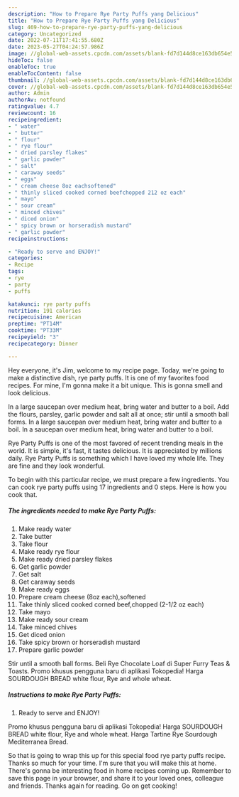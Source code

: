```yaml
---
description: "How to Prepare Rye Party Puffs yang Delicious"
title: "How to Prepare Rye Party Puffs yang Delicious"
slug: 469-how-to-prepare-rye-party-puffs-yang-delicious
category: Uncategorized
date: 2022-07-11T17:41:55.680Z
date: 2023-05-27T04:24:57.986Z
image: //global-web-assets.cpcdn.com/assets/blank-fd7d144d8ce163db654e5a02c40b08a2775adb7897d16e4062681dc7e1b2800f.png
hideToc: false
enableToc: true
enableTocContent: false
thumbnail: //global-web-assets.cpcdn.com/assets/blank-fd7d144d8ce163db654e5a02c40b08a2775adb7897d16e4062681dc7e1b2800f.png
cover: //global-web-assets.cpcdn.com/assets/blank-fd7d144d8ce163db654e5a02c40b08a2775adb7897d16e4062681dc7e1b2800f.png
author: Admin
authorAv: notfound
ratingvalue: 4.7
reviewcount: 16
recipeingredient:
- " water"
- " butter"
- " flour"
- " rye flour"
- " dried parsley flakes"
- " garlic powder"
- " salt"
- " caraway seeds"
- " eggs"
- " cream cheese 8oz eachsoftened"
- " thinly sliced cooked corned beefchopped 212 oz each"
- " mayo"
- " sour cream"
- " minced chives"
- " diced onion"
- " spicy brown or horseradish mustard"
- " garlic powder"
recipeinstructions:

- "Ready to serve and ENJOY!"
categories:
- Recipe
tags:
- rye
- party
- puffs

katakunci: rye party puffs 
nutrition: 191 calories
recipecuisine: American
preptime: "PT14M"
cooktime: "PT33M"
recipeyield: "3"
recipecategory: Dinner

---
```



Hey everyone, it's Jim, welcome to my recipe page. Today, we're going to make a distinctive dish, rye party puffs. It is one of my favorites food recipes. For mine, I'm gonna make it a bit unique. This is gonna smell and look delicious.

In a large saucepan over medium heat, bring water and butter to a boil. Add the flours, parsley, garlic powder and salt all at once; stir until a smooth ball forms. In a large saucepan over medium heat, bring water and butter to a boil. In a saucepan over medium heat, bring water and butter to a boil.

Rye Party Puffs is one of the most favored of recent trending meals in the world. It is simple, it's fast, it tastes delicious. It is appreciated by millions daily. Rye Party Puffs is something which I have loved my whole life. They are fine and they look wonderful.


To begin with this particular recipe, we must prepare a few ingredients. You can cook rye party puffs using 17 ingredients and 0 steps. Here is how you cook that.

<!--inarticleads1-->

##### The ingredients needed to make Rye Party Puffs:

1. Make ready  water
1. Take  butter
1. Take  flour
1. Make ready  rye flour
1. Make ready  dried parsley flakes
1. Get  garlic powder
1. Get  salt
1. Get  caraway seeds
1. Make ready  eggs
1. Prepare  cream cheese (8oz each),softened
1. Take  thinly sliced cooked corned beef,chopped (2-1/2 oz each)
1. Take  mayo
1. Make ready  sour cream
1. Take  minced chives
1. Get  diced onion
1. Take  spicy brown or horseradish mustard
1. Prepare  garlic powder


Stir until a smooth ball forms. Beli Rye Chocolate Loaf di Super Furry Teas &amp; Toasts. Promo khusus pengguna baru di aplikasi Tokopedia! Harga SOURDOUGH BREAD white flour, Rye and whole wheat. 

<!--inarticleads2-->

##### Instructions to make Rye Party Puffs:


1. Ready to serve and ENJOY!

Promo khusus pengguna baru di aplikasi Tokopedia! Harga SOURDOUGH BREAD white flour, Rye and whole wheat. Harga Tartine Rye Sourdough Mediterranea Bread. 

So that is going to wrap this up for this special food rye party puffs recipe. Thanks so much for your time. I'm sure that you will make this at home. There's gonna be interesting food in home recipes coming up. Remember to save this page in your browser, and share it to your loved ones, colleague and friends. Thanks again for reading. Go on get cooking!
